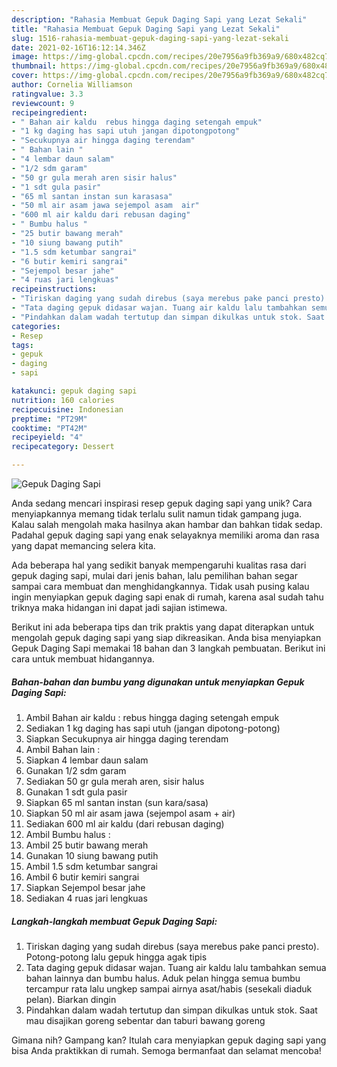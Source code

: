 ```yaml
---
description: "Rahasia Membuat Gepuk Daging Sapi yang Lezat Sekali"
title: "Rahasia Membuat Gepuk Daging Sapi yang Lezat Sekali"
slug: 1516-rahasia-membuat-gepuk-daging-sapi-yang-lezat-sekali
date: 2021-02-16T16:12:14.346Z
image: https://img-global.cpcdn.com/recipes/20e7956a9fb369a9/680x482cq70/gepuk-daging-sapi-foto-resep-utama.jpg
thumbnail: https://img-global.cpcdn.com/recipes/20e7956a9fb369a9/680x482cq70/gepuk-daging-sapi-foto-resep-utama.jpg
cover: https://img-global.cpcdn.com/recipes/20e7956a9fb369a9/680x482cq70/gepuk-daging-sapi-foto-resep-utama.jpg
author: Cornelia Williamson
ratingvalue: 3.3
reviewcount: 9
recipeingredient:
- " Bahan air kaldu  rebus hingga daging setengah empuk"
- "1 kg daging has sapi utuh jangan dipotongpotong"
- "Secukupnya air hingga daging terendam"
- " Bahan lain "
- "4 lembar daun salam"
- "1/2 sdm garam"
- "50 gr gula merah aren sisir halus"
- "1 sdt gula pasir"
- "65 ml santan instan sun karasasa"
- "50 ml air asam jawa sejempol asam  air"
- "600 ml air kaldu dari rebusan daging"
- " Bumbu halus "
- "25 butir bawang merah"
- "10 siung bawang putih"
- "1.5 sdm ketumbar sangrai"
- "6 butir kemiri sangrai"
- "Sejempol besar jahe"
- "4 ruas jari lengkuas"
recipeinstructions:
- "Tiriskan daging yang sudah direbus (saya merebus pake panci presto). Potong-potong lalu gepuk hingga agak tipis"
- "Tata daging gepuk didasar wajan. Tuang air kaldu lalu tambahkan semua bahan lainnya dan bumbu halus. Aduk pelan hingga semua bumbu tercampur rata lalu ungkep sampai airnya asat/habis (sesekali diaduk pelan). Biarkan dingin"
- "Pindahkan dalam wadah tertutup dan simpan dikulkas untuk stok. Saat mau disajikan goreng sebentar dan taburi bawang goreng"
categories:
- Resep
tags:
- gepuk
- daging
- sapi

katakunci: gepuk daging sapi 
nutrition: 160 calories
recipecuisine: Indonesian
preptime: "PT29M"
cooktime: "PT42M"
recipeyield: "4"
recipecategory: Dessert

---
```



![Gepuk Daging Sapi](https://img-global.cpcdn.com/recipes/20e7956a9fb369a9/680x482cq70/gepuk-daging-sapi-foto-resep-utama.jpg)

Anda sedang mencari inspirasi resep gepuk daging sapi yang unik? Cara menyiapkannya memang tidak terlalu sulit namun tidak gampang juga. Kalau salah mengolah maka hasilnya akan hambar dan bahkan tidak sedap. Padahal gepuk daging sapi yang enak selayaknya memiliki aroma dan rasa yang dapat memancing selera kita.



Ada beberapa hal yang sedikit banyak mempengaruhi kualitas rasa dari gepuk daging sapi, mulai dari jenis bahan, lalu pemilihan bahan segar sampai cara membuat dan menghidangkannya. Tidak usah pusing kalau ingin menyiapkan gepuk daging sapi enak di rumah, karena asal sudah tahu triknya maka hidangan ini dapat jadi sajian istimewa.


Berikut ini ada beberapa tips dan trik praktis yang dapat diterapkan untuk mengolah gepuk daging sapi yang siap dikreasikan. Anda bisa menyiapkan Gepuk Daging Sapi memakai 18 bahan dan 3 langkah pembuatan. Berikut ini cara untuk membuat hidangannya.

<!--inarticleads1-->

##### Bahan-bahan dan bumbu yang digunakan untuk menyiapkan Gepuk Daging Sapi:

1. Ambil  Bahan air kaldu : rebus hingga daging setengah empuk
1. Sediakan 1 kg daging has sapi utuh (jangan dipotong-potong)
1. Siapkan Secukupnya air hingga daging terendam
1. Ambil  Bahan lain :
1. Siapkan 4 lembar daun salam
1. Gunakan 1/2 sdm garam
1. Sediakan 50 gr gula merah aren, sisir halus
1. Gunakan 1 sdt gula pasir
1. Siapkan 65 ml santan instan (sun kara/sasa)
1. Siapkan 50 ml air asam jawa (sejempol asam + air)
1. Sediakan 600 ml air kaldu (dari rebusan daging)
1. Ambil  Bumbu halus :
1. Ambil 25 butir bawang merah
1. Gunakan 10 siung bawang putih
1. Ambil 1.5 sdm ketumbar sangrai
1. Ambil 6 butir kemiri sangrai
1. Siapkan Sejempol besar jahe
1. Sediakan 4 ruas jari lengkuas




<!--inarticleads2-->

##### Langkah-langkah membuat Gepuk Daging Sapi:

1. Tiriskan daging yang sudah direbus (saya merebus pake panci presto). Potong-potong lalu gepuk hingga agak tipis
1. Tata daging gepuk didasar wajan. Tuang air kaldu lalu tambahkan semua bahan lainnya dan bumbu halus. Aduk pelan hingga semua bumbu tercampur rata lalu ungkep sampai airnya asat/habis (sesekali diaduk pelan). Biarkan dingin
1. Pindahkan dalam wadah tertutup dan simpan dikulkas untuk stok. Saat mau disajikan goreng sebentar dan taburi bawang goreng




Gimana nih? Gampang kan? Itulah cara menyiapkan gepuk daging sapi yang bisa Anda praktikkan di rumah. Semoga bermanfaat dan selamat mencoba!
